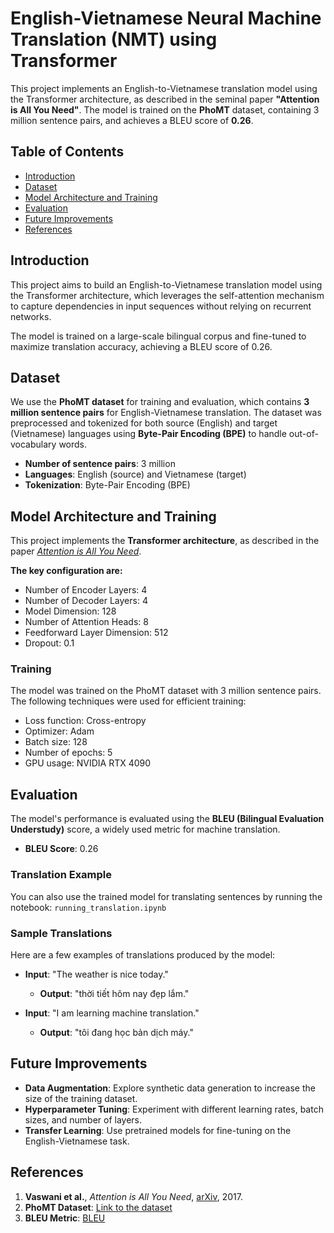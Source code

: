 
# English-Vietnamese Neural Machine Translation (NMT) using Transformer

This project implements an English-to-Vietnamese translation model using the Transformer architecture, as described in the seminal paper **"Attention is All You Need"**. The model is trained on the **PhoMT** dataset, containing 3 million sentence pairs, and achieves a BLEU score of **0.26**.

## Table of Contents

- [Introduction](#introduction)
- [Dataset](#dataset)
- [Model Architecture and Training](#model-architecture-and-training)
- [Evaluation](#evaluation)
- [Future Improvements](#future-improvements)
- [References](#references)

## Introduction

This project aims to build an English-to-Vietnamese translation model using the Transformer architecture, which leverages the self-attention mechanism to capture dependencies in input sequences without relying on recurrent networks.

The model is trained on a large-scale bilingual corpus and fine-tuned to maximize translation accuracy, achieving a BLEU score of 0.26.

## Dataset

We use the **PhoMT dataset** for training and evaluation, which contains **3 million sentence pairs** for English-Vietnamese translation. 
The dataset was preprocessed and tokenized for both source (English) and target (Vietnamese) languages using **Byte-Pair Encoding (BPE)** to handle out-of-vocabulary words.

- **Number of sentence pairs**: 3 million
- **Languages**: English (source) and Vietnamese (target)
- **Tokenization**: Byte-Pair Encoding (BPE)

## Model Architecture and Training

This project implements the **Transformer architecture**, as described in the paper [*Attention is All You Need*](https://arxiv.org/abs/1706.03762). 

**The key configuration are:**

- Number of Encoder Layers: 4
- Number of Decoder Layers: 4
- Model Dimension: 128
- Number of Attention Heads: 8
- Feedforward Layer Dimension: 512
- Dropout: 0.1

### Training

The model was trained on the PhoMT dataset with 3 million sentence pairs. The following techniques were used for efficient training:

- Loss function: Cross-entropy
- Optimizer: Adam 
- Batch size: 128
- Number of epochs: 5
- GPU usage: NVIDIA RTX 4090


## Evaluation

The model's performance is evaluated using the **BLEU (Bilingual Evaluation Understudy)** score, a widely used metric for machine translation.

- **BLEU Score**: 0.26


### Translation Example

You can also use the trained model for translating sentences by running the notebook: `running_translation.ipynb`


### Sample Translations

Here are a few examples of translations produced by the model:

- **Input**: "The weather is nice today."
  - **Output**: "thời tiết hôm nay đẹp lắm."
  
- **Input**: "I am learning machine translation."
  - **Output**: "tôi đang học bản dịch máy."


## Future Improvements

- **Data Augmentation**: Explore synthetic data generation to increase the size of the training dataset.
- **Hyperparameter Tuning**: Experiment with different learning rates, batch sizes, and number of layers.
- **Transfer Learning**: Use pretrained models for fine-tuning on the English-Vietnamese task.

## References

1. **Vaswani et al.**, *Attention is All You Need*, [arXiv](https://arxiv.org/abs/1706.03762), 2017.
2. **PhoMT Dataset**: [Link to the dataset](https://github.com/VinAIResearch/PhoMT)
3. **BLEU Metric**: [BLEU](https://en.wikipedia.org/wiki/BLEU)
